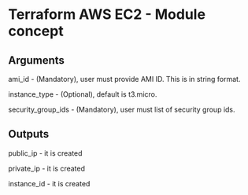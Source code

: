 # Terraform AWS EC2 - Module concept


## Arguments
ami_id - (Mandatory), user must provide AMI ID. This is in string format.

instance_type - (Optional), default is t3.micro.

security_group_ids - (Mandatory), user must list of security group ids.

## Outputs
public_ip - it is created

private_ip - it is created

instance_id - it is created


